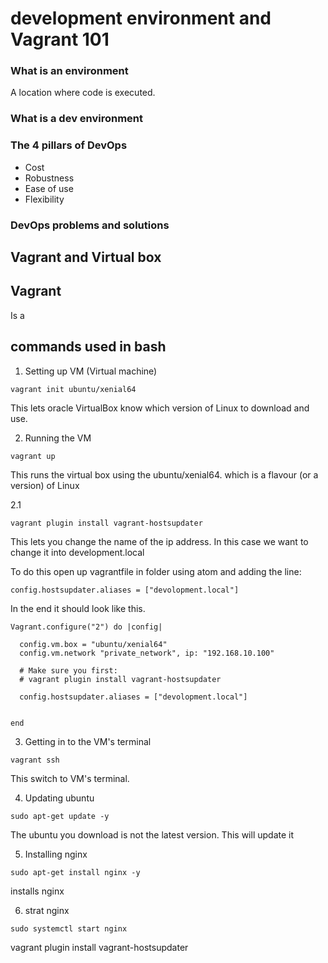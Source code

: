 # development environment and Vagrant 101

### What is an environment
A location where code is executed.

### What is a dev environment

### The 4 pillars of DevOps
- Cost
- Robustness
- Ease of use
- Flexibility 
### DevOps problems and solutions


## Vagrant and Virtual box

## Vagrant
Is a



## commands used in bash
1. Setting up VM (Virtual machine)
```
vagrant init ubuntu/xenial64
```
This lets oracle VirtualBox know which version of Linux to download and use.




2. Running the VM
```
vagrant up
```
This runs the virtual box using the ubuntu/xenial64.
which is a flavour (or a version) of Linux

2.1
```
vagrant plugin install vagrant-hostsupdater
```
This lets you change the name of the ip address.
In this case we want to change it into development.local

To do this open up vagrantfile in folder using atom
and adding the line:
```
config.hostsupdater.aliases = ["devolopment.local"]
```
In the end it should look like this.
```
Vagrant.configure("2") do |config|

  config.vm.box = "ubuntu/xenial64"
  config.vm.network "private_network", ip: "192.168.10.100"

  # Make sure you first:
  # vagrant plugin install vagrant-hostsupdater

  config.hostsupdater.aliases = ["devolopment.local"]


end
```

3. Getting in to the VM's terminal
```
vagrant ssh
```
This switch to VM's terminal.

4. Updating ubuntu
```
sudo apt-get update -y
```
The ubuntu you download is not the latest version.
This will update it

5. Installing nginx
```
sudo apt-get install nginx -y
```
installs nginx

6. strat nginx
```
sudo systemctl start nginx
```
vagrant plugin install vagrant-hostsupdater
